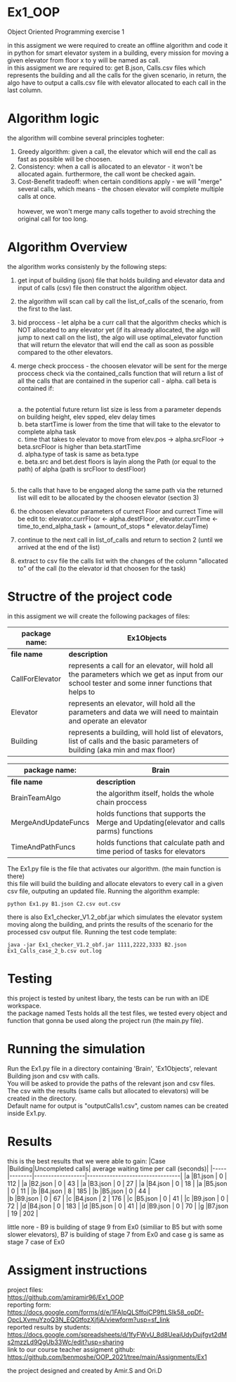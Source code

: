 # Ex1_OOP
Object Oriented Programming exercise 1

in this assigment we were required to create an offline algorithm and code it in python for smart elevator system in a building, every mission for moving a given elevator from floor x to y will be named as call. <br>
in this assigment we are required to: get B.json, Calls.csv files which represents the building and all the calls for the given scenario, in return, the algo have to output a calls.csv file with elevator allocated to each call in the last column.

# Algorithm logic
the algorithm will combine several principles togheter:  
<o1>
  1. Greedy algorithm: given a call, the elevator which will end the call as fast as possible will be choosen.</li>  
  2. Consistency: when a call is allocated to an elevator - it won't be allocated again. furthermore, the call wont be checked again.</li>  
  3. Cost-Benefit tradeoff: when certain conditions apply - we will "merge" several calls, which means - the chosen elevator will complete multiple calls at once.</li>  
  however, we won't merge many calls together to avoid streching the original call for too long.</li>
</o1>
  
# Algorithm Overview
  
the algorithm works consistenly by the following steps:
<o1>
  1. get input of building (json) file that holds building and elevator data and input of calls (csv) file then construct the algorithm object. 
  2. the algorithm will scan call by call the list_of_calls of the scenario, from the first to the last. 
  3. bid proccess - let alpha be a curr call that the algorithm checks which is NOT allocated to any elevator yet (if its already allocated, the algo will jump to next call on the list), the algo will use optimal_elevator function that will return the elevator that will end the call as soon as possible compared to the other elevators. 
  4. merge check proccess - the choosen elevator will be sent for the merge proccess check via the contained_calls function that will return a list of all the calls that are contained in the superior call - alpha. call beta is contained if: <br>
 
        <br>a. the potential future return list size is less from a parameter depends on building height, elev spped, elev delay times <br>
            b. beta startTime is lower from the time that will take to the elevator to complete alpha task  <br>
            c. time that takes to elevator to move from elev.pos -> alpha.srcFloor -> beta.srcFloor is higher than beta.startTime <br>
            d. alpha.type of task is same as beta.type <br>
            e. beta.src and bet.dest floors is layin along the Path (or equal to the path) of alpha (path is srcFloor to destFloor) <br>  <br>
  5. the calls that have to be engaged along the same path via the returned list will edit to be allocated by the choosen elevator (section 3) 
  6. the choosen elevator parameters of currect Floor and currect Time will be edit to: elevator.currFloor <- alpha.destFloor , elevator.currTime <- time_to_end_alpha_task + (amount_of_stops * elevator.delayTime) 
  7. continue to the next call in list_of_calls and return to section 2 (until we arrived at the end of the list)
  8. extract to csv file the calls list with the changes of the column "allocated to" of the call (to the elevator id that choosen for the task)
</o1>

# Structre of the project code
in this assigment we will create the following packages of files:

|   package name: |                                                     **Ex1Objects**                                                                                       |
|-----------------|----------------------------------------------------------------------------------------------------------------------------------------------------------|
| **file name**   |      **description**                                                                                                                                     |   
| CallForElevator |      represents a call for an elevator, will hold all the parameters which we get as input from our school tester and some inner functions that helps to |    |                 |         orginize better the data of the call                                                                                                             | 
|    Elevator     |        represents an elevator, will hold all the parameters and data we will need to maintain and operate an elevator                                    |
|   Building      |        represents a building, will hold list of elevators, list of calls and the basic parameters of building (aka min and max floor)                    | 


|   package name:    |                                                  **Brain**                                                                                            |
|--------------------|-------------------------------------------------------------------------------------------------------------------------------------------------------|
| **file name**      |      **description**                                                                                                                                  |   
| BrainTeamAlgo      |       the algorithm itself, holds the whole chain proccess                                                                                            |   
|MergeAndUpdateFuncs |         holds functions that supports the Merge and Updating(elevator and calls parms) functions                                                      |
|TimeAndPathFuncs    |          holds functions that calculate path and time period of tasks for elevators                                                                   |

The Ex1.py file is the file that activates our algorithm. (the main function is there)  
this file will build the building and allocate elevators to every call in a given csv file, outputing an updated file.
Running the algorithm example:
```
python Ex1.py B1.json C2.csv out.csv
```

there is also Ex1_checker_V1.2_obf.jar which simulates the elevator system moving along the building, and prints the results of the scenario for the processed csv output file.
Running the test code template:
```
java -jar Ex1_checker_V1.2_obf.jar 1111,2222,3333 B2.json Ex1_Calls_case_2_b.csv out.log
```

# Testing
this project is tested by unitest libary, the tests can be run with an IDE workspace.  
the package named Tests holds all the test files, we tested every object and function that gonna be used along the project run (the main.py file).

# Running the simulation 
Run the Ex1.py file in a directory containing 'Brain', 'Ex1Objects', relevant Building json and csv with calls.  <br>
You will be asked to provide the paths of the relevant json and csv files.   <br>
The csv with the results (same calls but allocated to elevators) will be created in the directory.   <br>
Default name for output is "outputCalls1.csv", custom names can be created inside Ex1.py.   <br>

# Results
this is the best results that we were able to gain:
|Case |Building|Uncompleted calls| average waiting time per call (seconds)|
|-----|--------|------------------|---------------------------------|
|a    |B1.json |       0          |       112                       |
|a    |B2.json |       0          |      43                         |
|a    |B3.json |        0         |            27                   |
|a    |B4.json |        0         |      18                         |
|a    |B5.json |        0         |         11                      |
|b    |B4.json |       8          |           185                   |
|b    |B5.json |       0          |               44                |  
|b    |B9.json |       0          |               67                |
|c    |B4.json |       2          |            176                  |
|c    |B5.json |       0          |               41                | 
|c    |B9.json |       0          |               72                |
|d    |B4.json |       0          |             183                 |
|d    |B5.json |       0          |               41                |
|d    |B9.json |       0          |               70                |
|g    |B7.json |       19         |               202               |

little nore - B9 is building of stage 9 from Ex0 (similiar to B5 but with some slower elevators), B7 is building of stage 7 from Ex0 and case g is same as stage 7 case of Ex0

# Assigment instructions

project files:  
https://github.com/amiramir96/Ex1_OOP  
reporting form:  
https://docs.google.com/forms/d/e/1FAIpQLSffojCP9ftLSlk58_opDf-OpcLXvmuYzoQ3N_EQGtfozXjfjA/viewform?usp=sf_link  
reported results by students:  
https://docs.google.com/spreadsheets/d/1fyFWvU_8d8UeaiUdyDujfgvt2dMs2mzzLd9QgUb33Wc/edit?usp=sharing  
link to our course teacher assigment github:  
https://github.com/benmoshe/OOP_2021/tree/main/Assignments/Ex1  

the project designed and created by Amir.S and Ori.D
